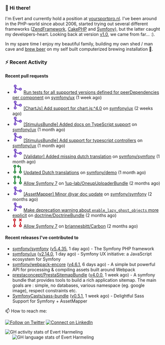 ### :wave: Hi there!

<span>I'm Evert and currently hold a position at [yoursportpro.nl](https://yoursportpro.nl). I've been around in the PHP-world since about 2006, started trying out several different frameworks ([ZendFramework](https://framework.zend.com/), [CakePHP](https://cakephp.org/) and [Symfony](https://symfony.com/)), but the latter caught my developers-heart. Looking back at version [v1.0](https://symfony.com/blog/symfony-1-0-released), we came from far... :).</span>

<span>In my spare time I enjoy my beautiful family, building my own shed / man cave and [brew beer](https://untappd.com/desaeck) on my self built computerized brewing installation 🍺.</span>

### :zap: Recent Activity

#### Recent pull requests

- ![](./assets/pr-merged.svg) [Run tests for all supported versions defined for peerDependencies per component](https://github.com/symfony/ux/pull/1417) on [symfony/ux](https://github.com/symfony/ux) (1 week ago)
- ![](./assets/pr-merged.svg) [[ChartJs] Add support for chart.js:^4.0](https://github.com/symfony/ux/pull/1389) on [symfony/ux](https://github.com/symfony/ux) (2 weeks ago)
- ![](./assets/pr-merged.svg) [[StimulusBundle] Added docs on TypeScript support](https://github.com/symfony/ux/pull/1345) on [symfony/ux](https://github.com/symfony/ux) (1 month ago)
- ![](./assets/pr-merged.svg) [[StimulusBundle] Add support for typescript controllers](https://github.com/symfony/ux/pull/1335) on [symfony/ux](https://github.com/symfony/ux) (1 month ago)
- ![](./assets/pr-merged.svg) [[Validator] Added missing dutch translation](https://github.com/symfony/symfony/pull/53031) on [symfony/symfony](https://github.com/symfony/symfony) (1 month ago)
- ![](./assets/pr-open.svg) [Updated Dutch translations](https://github.com/symfony/demo/pull/1466) on [symfony/demo](https://github.com/symfony/demo) (1 month ago)
- ![](./assets/pr-open.svg) [Allow Symfony 7](https://github.com/1up-lab/OneupUploaderBundle/pull/436) on [1up-lab/OneupUploaderBundle](https://github.com/1up-lab/OneupUploaderBundle) (2 months ago)
- ![](./assets/pr-merged.svg) [[AssetMapper] Minor @var doc update](https://github.com/symfony/symfony/pull/52773) on [symfony/symfony](https://github.com/symfony/symfony) (2 months ago)
- ![](./assets/pr-merged.svg) [Make deprecation warning about `enable_lazy_ghost_objects` more explicit](https://github.com/doctrine/DoctrineBundle/pull/1731) on [doctrine/DoctrineBundle](https://github.com/doctrine/DoctrineBundle) (2 months ago)
- ![](./assets/pr-closed.svg) [Allow Symfony 7](https://github.com/briannesbitt/Carbon/pull/2888) on [briannesbitt/Carbon](https://github.com/briannesbitt/Carbon) (2 months ago)

#### Recent releases I've contributed to

- [symfony/symfony](https://github.com/symfony/symfony) ([v5.4.35](https://github.com/symfony/symfony/releases/tag/v5.4.35), 1 day ago) - The Symfony PHP framework
- [symfony/ux](https://github.com/symfony/ux) ([v2.14.0](https://github.com/symfony/ux/releases/tag/v2.14.0), 1 day ago) - Symfony UX initiative: a JavaScript ecosystem for Symfony
- [symfony/webpack-encore](https://github.com/symfony/webpack-encore) ([v4.6.1](https://github.com/symfony/webpack-encore/releases/tag/v4.6.1), 6 days ago) - A simple but powerful API for processing &amp; compiling assets built around Webpack
- [prestaconcept/PrestaSitemapBundle](https://github.com/prestaconcept/PrestaSitemapBundle) ([v4.0.0](https://github.com/prestaconcept/PrestaSitemapBundle/releases/tag/v4.0.0), 1 week ago) - A symfony bundle that provides tools to build a rich application sitemap. The main goals are : simple, no databases, various namespace (eg. google image), respect constraints etc.
- [SymfonyCasts/sass-bundle](https://github.com/SymfonyCasts/sass-bundle) ([v0.5.1](https://github.com/SymfonyCasts/sass-bundle/releases/tag/v0.5.1), 1 week ago) - Delightful Sass Support for Symfony &#43; AssetMapper



📫 How to reach me:

[![Follow on Twitter](https://img.shields.io/badge/--twitter?label=Twitter&logo=Twitter&style=social)](https://twitter.com/evertjes) [![Connect on LinkedIn](https://img.shields.io/badge/--linkedin?label=LinkedIn&logo=LinkedIn&style=social)](https://www.linkedin.com/in/evertharmeling)

<span style="margin-top: 6px;">
  <a style="all: unset;" href="https://github.com/anuraghazra/github-readme-stats">
    <img align="top" src="https://github-readme-stats.vercel.app/api?username=evertharmeling&show_icons=true&include_all_commits=true&theme=transparent&title_color=adbbc9&text_color=adbbc9&icon_color=619adc" alt="GH activity stats of Evert Harmeling" />
  </a>
</span>

<span style="position: relative; left: 23px;">
  <a style="all: unset;" href="https://github.com/anuraghazra/github-readme-stats">
    <img align="top" src="https://github-readme-stats.vercel.app/api/top-langs/?username=evertharmeling&theme=transparent&layout=compact&title_color=adbbc9&text_color=adbbc9&icon_color=619adc"  alt="GH language stats of Evert Harmeling"/>
  </a>
</span>
